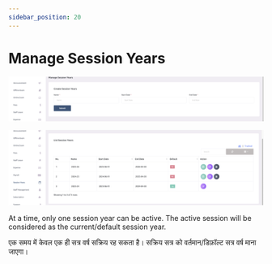 ```yaml
---
sidebar_position: 20
---
```


# Manage Session Years

![e-School SaaS](../static/images/schooladmin/create-session-year.png)

![e-School SaaS](../static/images/schooladmin/list-session-years.png)

At a time, only one session year can be active. The active session will be considered as the current/default session year. 

एक समय में केवल एक ही सत्र वर्ष सक्रिय रह सकता है। सक्रिय सत्र को वर्तमान/डिफ़ॉल्ट सत्र वर्ष माना जाएगा।